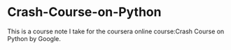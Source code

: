 # Crash-Course-on-Python
This is a course note I take for the coursera online course:Crash Course on Python by Google.
